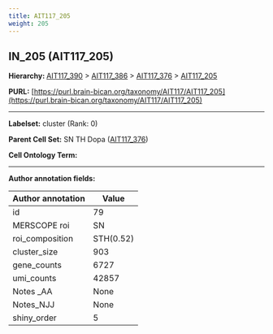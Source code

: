 ```yaml
---
title: AIT117_205
weight: 205
---
```

## IN_205 (AIT117_205)
<b>Hierarchy: </b>
[AIT117_390](../AIT117_390) >
[AIT117_386](../AIT117_386) >
[AIT117_376](../AIT117_376) >
[AIT117_205](../AIT117_205)

**PURL:** [https://purl.brain-bican.org/taxonomy/AIT117/AIT117_205](https://purl.brain-bican.org/taxonomy/AIT117/AIT117_205)

---


**Labelset:** cluster (Rank: 0)

**Parent Cell Set:** SN TH Dopa ([AIT117_376](../AIT117_376))



**Cell Ontology Term:** 

[MARKER GENES.]: #


---

[TRANSFERRED ANNOTATIONS.]: #


[AUTHOR ANNOTATION FIELDS.]: #


**Author annotation fields:**

| Author annotation | Value |
|-------------------|-------|
|id|79|
|MERSCOPE roi|SN|
|roi_composition|STH(0.52) | SN-VTA(0.48)|
|cluster_size|903|
|gene_counts|6727|
|umi_counts|42857|
|Notes _AA|None|
|Notes_NJJ|None|
|shiny_order|5|
